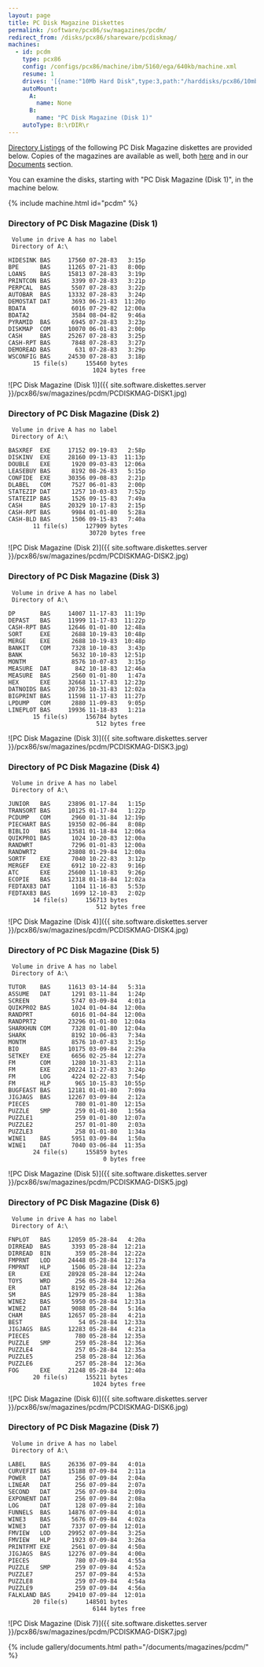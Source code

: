 ```yaml
---
layout: page
title: PC Disk Magazine Diskettes
permalink: /software/pcx86/sw/magazines/pcdm/
redirect_from: /disks/pcx86/shareware/pcdiskmag/
machines:
  - id: pcdm
    type: pcx86
    config: /configs/pcx86/machine/ibm/5160/ega/640kb/machine.xml
    resume: 1
    drives: '[{name:"10Mb Hard Disk",type:3,path:"/harddisks/pcx86/10mb/MSDOS320-C400.json"}]'
    autoMount:
      A:
        name: None
      B:
        name: "PC Disk Magazine (Disk 1)"
    autoType: B:\rDIR\r
---
```


[Directory Listings](#directory-of-pc-disk-magazine-disk-1) of the following
PC Disk Magazine diskettes are provided below.  Copies of the magazines are available as well,
both [here](#documents) and in our [Documents](/documents/magazines/pcdm/) section.

You can examine the disks, starting with "PC Disk Magazine (Disk 1)", in the machine below.

{% include machine.html id="pcdm" %}

### Directory of PC Disk Magazine (Disk 1)

	 Volume in drive A has no label
	 Directory of A:\

	HIDESINK BAS     17560 07-28-83   3:15p
	BPE      BAS     11265 07-21-83   8:00p
	LOANS    BAS     15813 07-28-83   3:19p
	PRINTCON BAS      3399 07-28-83   3:21p
	PERPCAL  BAS      5507 07-28-83   3:22p
	AUTOBAR  BAS     13332 07-28-83   3:24p
	DEMOSTAT DAT      3693 06-21-83  11:20p
	BDATA             6016 07-29-82  12:00a
	BDATA2            3584 08-04-82   9:46a
	PYRAMID  BAS      6945 07-28-83   3:23p
	DISKMAP  COM     10070 06-01-83   2:00p
	CASH     BAS     25267 07-28-83   3:25p
	CASH-RPT BAS      7848 07-28-83   3:27p
	DEMOREAD BAS       631 07-28-83   3:29p
	WSCONFIG BAS     24530 07-28-83   3:18p
	       15 file(s)     155460 bytes
	                        1024 bytes free

![PC Disk Magazine (Disk 1)]({{ site.software.diskettes.server }}/pcx86/sw/magazines/pcdm/PCDISKMAG-DISK1.jpg)

### Directory of PC Disk Magazine (Disk 2)

	 Volume in drive A has no label
	 Directory of A:\

	BASXREF  EXE     17152 09-19-83   2:58p
	DISKINV  EXE     28160 09-13-83  11:13p
	DOUBLE   EXE      1920 09-03-83  12:06a
	LEASEBUY BAS      8192 08-26-83   5:15p
	CONFIDE  EXE     30356 09-08-83   2:21p
	DLABEL   COM      7527 06-01-83   2:00p
	STATEZIP DAT      1257 10-03-83   7:52p
	STATEZIP BAS      1526 09-15-83   7:49a
	CASH     BAS     20329 10-17-83   2:15p
	CASH-RPT BAS      9984 01-01-80   5:28a
	CASH-BLD BAS      1506 09-15-83   7:40a
	       11 file(s)     127909 bytes
	                       30720 bytes free

![PC Disk Magazine (Disk 2)]({{ site.software.diskettes.server }}/pcx86/sw/magazines/pcdm/PCDISKMAG-DISK2.jpg)

### Directory of PC Disk Magazine (Disk 3)

	 Volume in drive A has no label
	 Directory of A:\

	DP       BAS     14007 11-17-83  11:19p
	DEPAST   BAS     11999 11-17-83  11:22p
	CASH-RPT BAS     12646 01-01-80  12:48a
	SORT     EXE      2688 10-19-83  10:48p
	MERGE    EXE      2688 10-19-83  10:48p
	BANKIT   COM      7328 10-10-83   3:43p
	BANK              5632 10-10-83  12:51p
	MONTM             8576 10-07-83   3:15p
	MEASURE  DAT       842 10-18-83  12:46a
	MEASURE  BAS      2560 01-01-80   1:47a
	HEX      EXE     32668 11-17-83  12:23p
	DATNOIDS BAS     20736 10-31-83  12:02a
	BIGPRINT BAS     11598 11-17-83  11:27p
	LPDUMP   COM      2880 11-09-83   9:05p
	LINEPLOT BAS     19936 11-18-83   1:21a
	       15 file(s)     156784 bytes
	                         512 bytes free

![PC Disk Magazine (Disk 3)]({{ site.software.diskettes.server }}/pcx86/sw/magazines/pcdm/PCDISKMAG-DISK3.jpg)

### Directory of PC Disk Magazine (Disk 4)

	 Volume in drive A has no label
	 Directory of A:\

	JUNIOR   BAS     23896 01-17-84   1:15p
	TRANSORT BAS     10125 01-17-84   1:22p
	PCDUMP   COM      2960 01-31-84  12:19p
	PIECHART BAS     19350 02-06-84   8:08p
	BIBLIO   BAS     13581 01-18-84  12:06a
	QUIKPRO1 BAS      1024 10-20-83  12:00a
	RANDWRT           7296 01-01-83  12:00a
	RANDWRT2         23808 01-29-84  12:00a
	SORTF    EXE      7040 10-22-83   3:12p
	MERGEF   EXE      6912 10-22-83   9:16p
	ATC      EXE     25600 11-10-83   9:26p
	ECOPIE   BAS     12318 01-18-84  12:02a
	FEDTAX83 DAT      1104 11-16-83   5:53p
	FEDTAX83 BAS      1699 12-10-83   2:02p
	       14 file(s)     156713 bytes
	                         512 bytes free

![PC Disk Magazine (Disk 4)]({{ site.software.diskettes.server }}/pcx86/sw/magazines/pcdm/PCDISKMAG-DISK4.jpg)

### Directory of PC Disk Magazine (Disk 5)

	 Volume in drive A has no label
	 Directory of A:\

	TUTOR    BAS     11613 03-14-84   5:31a
	ASSUME   DAT      1291 03-11-84   1:24p
	SCREEN            5747 03-09-84   4:01a
	QUIKPRO2 BAS      1024 01-04-84  12:00a
	RANDPRT           6016 01-04-84  12:00a
	RANDPRT2         23296 01-01-80  12:04a
	SHARKHUN COM      7328 01-01-80  12:04a
	SHARK             8192 10-06-83   7:34a
	MONTM             8576 10-07-83   3:15p
	BIO      BAS     10175 03-09-84   2:29a
	SETKEY   EXE      6656 02-25-84  12:27a
	FM       COM      1280 10-31-83   2:11a
	FM       EXE     20224 11-27-83   3:24p
	FM       LOG      4224 02-22-83   7:54p
	FM       HLP       965 10-15-83  10:55p
	BUGFEAST BAS     12181 01-01-80   7:09a
	JIGJAGS  BAS     12267 03-09-84   2:12a
	PIECES             780 01-01-80  12:15a
	PUZZLE   SMP       259 01-01-80   1:56a
	PUZZLE1            259 01-01-80  12:07a
	PUZZLE2            257 01-01-80   2:03a
	PUZZLE3            258 01-01-80   1:34a
	WINE1    BAS      5951 03-09-84   1:50a
	WINE1    DAT      7040 03-06-84  11:35a
	       24 file(s)     155859 bytes
	                           0 bytes free

![PC Disk Magazine (Disk 5)]({{ site.software.diskettes.server }}/pcx86/sw/magazines/pcdm/PCDISKMAG-DISK5.jpg)

### Directory of PC Disk Magazine (Disk 6)

	 Volume in drive A has no label
	 Directory of A:\

	FNPLOT   BAS     12059 05-28-84   4:20a
	DIRREAD  BAS      3393 05-28-84  12:21a
	DIRREAD  BIN       359 05-28-84  12:22a
	FMPRNT   LOD     24448 05-28-84  12:17a
	FMPRNT   HLP      1506 05-28-84  12:23a
	ER       EXE     28928 05-28-84  12:24a
	TOYS     WRD       256 05-28-84  12:26a
	ER       DAT      8192 05-28-84  12:26a
	SM       BAS     12979 05-28-84   1:38a
	WINE2    BAS      5950 05-28-84  12:31a
	WINE2    DAT      9088 05-28-84   5:16a
	CHAM     BAS     12657 05-28-84   4:21a
	BEST                54 05-28-84  12:33a
	JIGJAGS  BAS     12283 05-28-84   4:21a
	PIECES             780 05-28-84  12:35a
	PUZZLE   SMP       259 05-28-84  12:36a
	PUZZLE4            257 05-28-84  12:35a
	PUZZLE5            258 05-28-84  12:36a
	PUZZLE6            257 05-28-84  12:36a
	FOG      EXE     21248 05-28-84  12:40a
	       20 file(s)     155211 bytes
	                        1024 bytes free

![PC Disk Magazine (Disk 6)]({{ site.software.diskettes.server }}/pcx86/sw/magazines/pcdm/PCDISKMAG-DISK6.jpg)

### Directory of PC Disk Magazine (Disk 7)

	 Volume in drive A has no label
	 Directory of A:\

	LABEL    BAS     26336 07-09-84   4:01a
	CURVEFIT BAS     15188 07-09-84   2:11a
	POWER    DAT       256 07-09-84   2:04a
	LINEAR   DAT       256 07-09-84   2:07a
	SECOND   DAT       256 07-09-84   2:09a
	EXPONENT DAT       256 07-09-84   2:08a
	LOG      DAT       128 07-09-84   2:10a
	FUNNELS  BAS     14876 07-09-84   4:01a
	WINE3    BAS      5676 07-09-84   4:02a
	WINE3    DAT      7337 07-09-84  12:01a
	FMVIEW   LOD     29952 07-09-84   3:25a
	FMVIEW   HLP      1923 07-09-84   3:26a
	PRINTFMT EXE      2561 07-09-84   4:50a
	JIGJAGS  BAS     12276 07-09-84   4:00a
	PIECES             780 07-09-84   4:55a
	PUZZLE   SMP       259 07-09-84   4:52a
	PUZZLE7            257 07-09-84   4:53a
	PUZZLE8            259 07-09-84   4:54a
	PUZZLE9            259 07-09-84   4:56a
	FALKLAND BAS     29410 07-09-84  12:01a
	       20 file(s)     148501 bytes
	                        6144 bytes free

![PC Disk Magazine (Disk 7)]({{ site.software.diskettes.server }}/pcx86/sw/magazines/pcdm/PCDISKMAG-DISK7.jpg)

{% include gallery/documents.html path="/documents/magazines/pcdm/" %}
